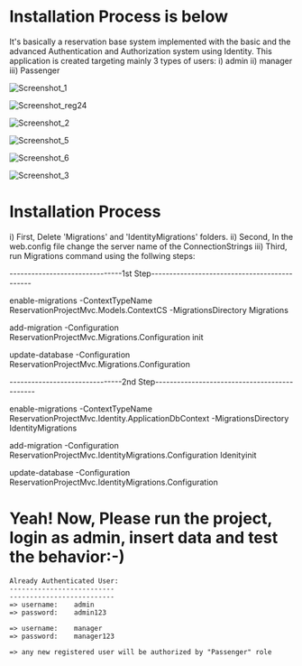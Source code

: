 Installation Process is below
=
It's basically a reservation base system implemented with the basic and the advanced Authentication and Authorization system using Identity.
This application is created targeting mainly 3 types of users: 
  i)    admin
  ii)   manager
  iii)  Passenger

![Screenshot_1](https://user-images.githubusercontent.com/73245269/99473121-2514d700-2974-11eb-8bae-073ce8cd9fa6.jpg)


![Screenshot_reg24](https://user-images.githubusercontent.com/73245269/99665014-40c2cf00-2a93-11eb-9109-099fe45aac57.jpg)



![Screenshot_2](https://user-images.githubusercontent.com/73245269/99665050-4cae9100-2a93-11eb-80f8-e88686aa4cc5.jpg)



![Screenshot_5](https://user-images.githubusercontent.com/73245269/99665080-57692600-2a93-11eb-96e0-0bfd30595149.jpg)



![Screenshot_6](https://user-images.githubusercontent.com/73245269/99665113-6223bb00-2a93-11eb-8127-805a2efb5b76.jpg)



![Screenshot_3](https://user-images.githubusercontent.com/73245269/99665127-66e86f00-2a93-11eb-900f-b66afea3df31.jpg)



Installation Process 
====================
i) 	  First, Delete 'Migrations' and 'IdentityMigrations' folders.
ii) 	Second, In the web.config file change the server name of the ConnectionStrings
iii) 	Third, run Migrations command using the follwing steps:


-------------------------------1st Step---------------------------------------------

enable-migrations -ContextTypeName ReservationProjectMvc.Models.ContextCS -MigrationsDirectory Migrations

add-migration -Configuration ReservationProjectMvc.Migrations.Configuration init

update-database -Configuration ReservationProjectMvc.Migrations.Configuration


-------------------------------2nd Step---------------------------------------------

enable-migrations -ContextTypeName ReservationProjectMvc.Identity.ApplicationDbContext -MigrationsDirectory IdentityMigrations

add-migration -Configuration ReservationProjectMvc.IdentityMigrations.Configuration Idenityinit

update-database -Configuration ReservationProjectMvc.IdentityMigrations.Configuration


Yeah! Now, Please run the project, login as admin, insert data and test the behavior:-)
=======================================================================================

	Already Authenticated User:
	--------------------------
	--------------------------
	=> username:	admin
	=> password:	admin123
	
	=> username:	manager
	=> password:	manager123

	=> any new registered user will be authorized by "Passenger" role
